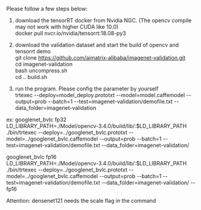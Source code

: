 Please follow a few steps below:  
1. download the tensorRT docker from Nvidia NGC. (The opencv compile may not work with higher CUDA like 10.0)  
docker pull nvcr.io/nvidia/tensorrt:18.08-py3

2. download the validation dataset and start the build of opencv and tensorrt demo   
git clone https://github.com/aimatrix-alibaba/imagenet-validation.git    
cd imagenet-validation    
bash uncompress.sh  
cd ..
build.sh 
  
3. run the program. Please config the parameter by yourself  
trtexec --deploy=model_deploy.prototxt  --model=model.caffemodel  --output=prob --batch=1 --test=imagenet-validation/demofile.txt --data_folder=imagenet-validation 

ex: 
googlenet_bvlc fp32  
LD_LIBRARY_PATH=./Model/opencv-3.4.0/build/lib/:$LD_LIBRARY_PATH ./bin/trtexec --deploy=../googlenet_bvlc.prototxt  --model=../googlenet_bvlc.caffemodel  --output=prob --batch=1 --test=imagenet-validation/demofile.txt  --data_folder=imagenet-validation/
  
googlenet_bvlc fp16  
LD_LIBRARY_PATH=./Model/opencv-3.4.0/build/lib/:$LD_LIBRARY_PATH ./bin/trtexec --deploy=../googlenet_bvlc.prototxt  --model=../googlenet_bvlc.caffemodel  --output=prob --batch=1 --test=imagenet-validation/demofile.txt  --data_folder=imagenet-validation/  --fp16
  
Attention: densenet121 needs the scale flag in the command  
 
